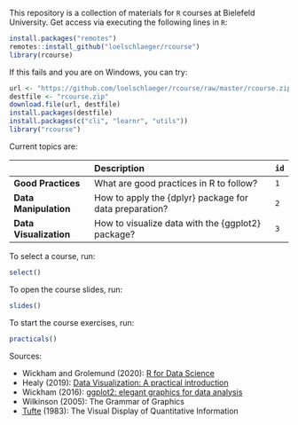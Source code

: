 This repository is a collection of materials for `R` courses at Bielefeld University. Get access via executing the following lines in `R`:

```r
install.packages("remotes")
remotes::install_github("loelschlaeger/rcourse")
library(rcourse)
```

If this fails and you are on Windows, you can try:

```r
url <- "https://github.com/loelschlaeger/rcourse/raw/master/rcourse.zip"
destfile <- "rcourse.zip"
download.file(url, destfile)
install.packages(destfile)
install.packages(c("cli", "learnr", "utils"))
library("rcourse")
```

Current topics are:

|                         | Description                                            | `id`                 | 
|:------------------------|:-------------------------------------------------------|:---------------------|
| **Good Practices**      | What are good practices in R to follow?                | `1`                  |
| **Data Manipulation**   | How to apply the {dplyr} package for data preparation? | `2`                  |
| **Data Visualization**  | How to visualize data with the {ggplot2} package?      | `3`                  |

To select a course, run:

```r
select()
```

To open the course slides, run:

```r
slides()
```

To start the course exercises, run:

```r
practicals()
```

Sources:

- Wickham and Grolemund (2020): [R for Data Science](https://r4ds.had.co.nz/)
- Healy (2019): [Data Visualization: A practical introduction](https://socviz.co/)
- Wickham (2016): [ggplot2: elegant graphics for data analysis](https://ggplot2-book.org/)
- Wilkinson (2005): The Grammar of Graphics
- [Tufte](https://en.wikipedia.org/wiki/Edward_Tufte) (1983): The Visual Display of Quantitative Information
